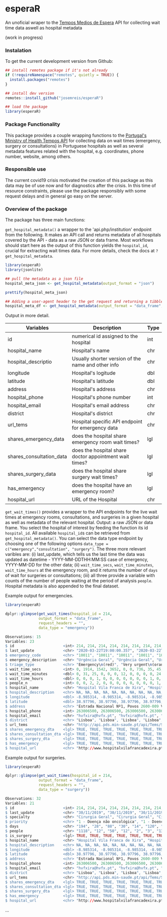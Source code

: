 # esperaR

An unoficial wraper to the [Tempos Medios de Espera](http://tempos.min-saude.pt/#/instituicoes) API for collecting wait time data aswell as hospital metadata

(work in progress)

### Instalation

To get the current development version from Github:

``` r
## install remotes package if it's not already
if (!requireNamespace("remotes", quietly = TRUE)) {
  install.packages("remotes")
}

## install dev version 
remotes::install_github("josemreis/esperaR")

## load the package
library(esperaR)
```

### Package Functionality

This package provides a couple wrapping functions to the [Portugal's Ministry of Health Tempos API](http://tempos.min-saude.pt) for collecting data on wait times (emergency, surgery or consultations) in Portuguese hospitals as well as several metadata features related with the  hospital, e.g. coordinates, phone number, website, among others.

### Responsible use

The current covid19 crisis motivated the creation of this package as this data may be of use now and for diagnostics after the crisis. In this time of resource constraints, please use the package responsibly with some request delays and in general go easy on the server.

### Overview of the package

The package has three main functions:

`get_hospital_metadata()` a wrapper to the 'api.php/institution' endpoint from the following. It makes an API call and returns metadata of all hospitals covered by the API - data as a raw JSON or data frame. Most workflows should start here as the output of this function yields the ``hospital_id``, crucial for extracting wait times data. For more details, check the docs at `?get_hospital_metadata`.

 ``` R
library(esperaR)
library(jsonlite)

## pull the metadata as a json file
hospital_meta_json <- get_hospital_metadata(output_format = "json")

prettify(hospital_meta_json)

## Adding a user-agent header to the get request and returning a tibble
hospital_meta_df <- get_hospital_metadata(output_format = "data_frame", request_headers = list("User-Agent" = "Mozilla/5.0 (X11; Linux x86_64; rv:74.0) Gecko/20100101 Firefox/74.0"))

 ```
 
 Output in more detail.
 
| Variables                	| Description                                            	| Type 	|
|--------------------------	|--------------------------------------------------------	|------	|
| id                       	| numerical id assigned to the hospital                  	| int  	|
| hospital_name            	| Hospital's name                                        	| chr  	|
| hospital_descriptio      	| Usually shorter version of the name and other info     	| chr  	|
| longitude                	| Hospital's logitude                                    	| dbl  	|
| latitude                 	| Hospital's latitude                                    	| dbl  	|
| address                  	| Hospital's address                                     	| chr  	|
| hospital_phone           	| Hospital's phone number                                	| int  	|
| hospital_email           	| Hospital's email address                               	| chr  	|
| district                 	| Hospital's district                                    	| chr  	|
| url_tems                 	| Hospital specific API endpoint for emergency data      	| chr  	|
| shares_emergency_data    	| does the hospital share emergency room wait times?     	| lgl  	|
| shares_consultation_data 	| does the hospital share doctor appointment wait times? 	| lgl  	|
| shares_surgery_data      	| does the hospital share surgery wait times?            	| lgl  	|
| has_emergency            	| does the hospital have an emergency room?              	| lgl  	|
| hospital_url             	| URL of the Hospital                                    	| chr  	|


`get_wait_times()` provides a wrapper to the API endpoints for the live wait times at emergency rooms, consultations, and surgeries in a given hospital as well as  metadata of the relevant hospital. Output: a raw JSON or data frame. 
You select the hospital of interest by feeding the function its id `hospital_id`. All available `hospital_id`s can be retrieved from `get_hospital_metadata()`. You can select the data type endpoint by choosing one of the following options `data_type = c("emergency","consultation", "surgery")`. The three more relevant varibles are: (i) last_update, which tells us the last time the data was updated  as datetime - YYYY-MM-DDTHH:MM:SS case of emergency, YYYY-MM-DD  for the other data; (ii) `wait_time_secs`, `wait_time_minutes`, `wait_time_hours` at the emergency room, and it returns the number of `days` of wait for surgeries or consultations; (iii) all three provide a variable with counts of the number of people waiting at the period of analysis `people`. Hospital metadata is also appended to the final dataset.

Example output for emergencies.

``` R
library(esperaR)

dplyr::glimpse(get_wait_times(hospital_id = 214, 
               output_format = "data_frame", 
               request_headers = "", 
               data_type = "emergency"))

Observations: 15
Variables: 23
$ id                      <int> 214, 214, 214, 214, 214, 214, 214, 214, 21…
$ last_update             <chr> "2020-03-22T19:00:00.357", "2020-03-22T19:…
$ emergency_code          <chr> "10011", "10011", "10011", "10011", "10011…
$ emergency_description   <chr> "Urgência Geral", "Urgência Geral", "Urgên…
$ triage_type             <chr> "Emergency\n(red)", "Very urgent\n(orange)…
$ wait_time_secs          <int> 0, 1914, 1542, 3652, 0, 0, 736, 35, 45, 0,…
$ wait_time_minutes       <dbl> 0, 31, 25, 0, 0, 0, 12, 0, 0, 0, 0, 24, 0,…
$ wait_time_hours         <dbl> 0, 0, 0, 1, 0, 0, 0, 0, 0, 0, 0, 1, 0, 0, 0
$ people_n                <int> 0, 0, 2, 2, 0, 0, 0, 0, 0, 0, 0, 0, 1, 0, 0
$ hospital_name           <chr> "Hospital Vila Franca de Xira", "Hospital …
$ hospital_description    <chr> NA, NA, NA, NA, NA, NA, NA, NA, NA, NA, NA…
$ longitude               <dbl> -8.985314, -8.985314, -8.985314, -8.985314…
$ latitude                <dbl> 38.97796, 38.97796, 38.97796, 38.97796, 38…
$ address                 <chr> "Estrada Nacional Nº1, Povos 2600-009 Vila…
$ hospital_phone          <int> 263006500, 263006500, 263006500, 263006500…
$ hospital_email          <chr> "hvfxira@hvfx.pt", "hvfxira@hvfx.pt", "hvf…
$ district                <chr> "Lisboa", "Lisboa", "Lisboa", "Lisboa", "L…
$ url_tems                <chr> "http://api.pds.min-saude.pt/api/Tems/Stan…
$ shares_emergency_dta    <lgl> TRUE, TRUE, TRUE, TRUE, TRUE, TRUE, TRUE, …
$ shares_consultation_dta <lgl> TRUE, TRUE, TRUE, TRUE, TRUE, TRUE, TRUE, …
$ shares_surgery_dta      <lgl> TRUE, TRUE, TRUE, TRUE, TRUE, TRUE, TRUE, …
$ has_emergency           <lgl> TRUE, TRUE, TRUE, TRUE, TRUE, TRUE, TRUE, …
$ hospital_url            <chr> "http://www.hospitalvilafrancadexira.pt", …

 ```

Example output for surgeries.

``` R
library(esperaR)

dplyr::glimpse(get_wait_times(hospital_id = 214, 
               output_format = "data_frame", 
               request_headers = "", 
               data_type = "surgery"))

Observations: 32
Variables: 21
$ id                      <int> 214, 214, 214, 214, 214, 214, 214, 214, 21…
$ last_update             <chr> "30/11/2019", "30/11/2019", "30/11/2019", …
$ specialty               <chr> "Cirurgia Geral", "Cirurgia Geral", "Cirur…
$ priority                <chr> "1 - Doença não oncológica", "1 - Doença o…
$ days                    <chr> "194", "28", "88", "30", "14", "120", "43"…
$ people                  <chr> "1118", "12", "50", "12", "2", "3", "13", …
$ is_surgery              <lgl> TRUE, TRUE, TRUE, TRUE, TRUE, TRUE, TRUE, …
$ hospital_name           <chr> "Hospital Vila Franca de Xira", "Hospital …
$ hospital_description    <chr> NA, NA, NA, NA, NA, NA, NA, NA, NA, NA, NA…
$ longitude               <dbl> -8.985314, -8.985314, -8.985314, -8.985314…
$ latitude                <dbl> 38.97796, 38.97796, 38.97796, 38.97796, 38…
$ address                 <chr> "Estrada Nacional Nº1, Povos 2600-009 Vila…
$ hospital_phone          <int> 263006500, 263006500, 263006500, 263006500…
$ hospital_email          <chr> "hvfxira@hvfx.pt", "hvfxira@hvfx.pt", "hvf…
$ district                <chr> "Lisboa", "Lisboa", "Lisboa", "Lisboa", "L…
$ url_tems                <chr> "http://api.pds.min-saude.pt/api/Tems/Stan…
$ shares_emergency_dta    <lgl> TRUE, TRUE, TRUE, TRUE, TRUE, TRUE, TRUE, …
$ shares_consultation_dta <lgl> TRUE, TRUE, TRUE, TRUE, TRUE, TRUE, TRUE, …
$ shares_surgery_dta      <lgl> TRUE, TRUE, TRUE, TRUE, TRUE, TRUE, TRUE, …
$ has_emergency           <lgl> TRUE, TRUE, TRUE, TRUE, TRUE, TRUE, TRUE, …
$ hospital_url            <chr> "http://www.hospitalvilafrancadexira.pt", …
 ```
...
